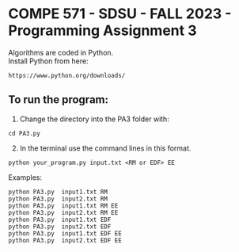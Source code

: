 # COMPE 571 - SDSU - FALL 2023 - Programming Assignment 3
Algorithms are coded in Python. \
Install Python from here:
``````
https://www.python.org/downloads/
``````
## To run the program:
1. Change the directory into the PA3 folder with:
``````
cd PA3.py
``````
2. In the terminal use the command lines in this format.
``````
python your_program.py input.txt <RM or EDF> EE
``````
Examples:
``````
python PA3.py  input1.txt RM 
python PA3.py  input2.txt RM 
python PA3.py  input1.txt RM EE
python PA3.py  input2.txt RM EE
python PA3.py  input1.txt EDF 
python PA3.py  input2.txt EDF 
python PA3.py  input1.txt EDF EE
python PA3.py  input2.txt EDF EE
``````
